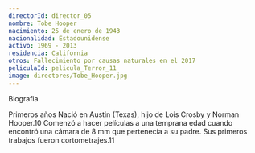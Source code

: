 ```yaml
---
directorId: director_05
nombre: Tobe Hooper
nacimiento: 25 de enero de 1943
nacionalidad: Estadounidense
activo: 1969 - 2013
residencia: California
otros: Fallecimiento por causas naturales en el 2017
peliculaId: pelicula_Terror_11
image: directores/Tobe_Hooper.jpg
--- 
```


Biografia

Primeros años
Nació en Austin (Texas), hijo de Lois Crosby y Norman Hooper.10​ Comenzó a hacer películas a una temprana edad cuando encontró una cámara de 8 mm que pertenecía a su padre. Sus primeros trabajos fueron cortometrajes.11​
